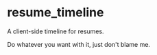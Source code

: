 resume_timeline
===============

A client-side timeline for resumes.

Do whatever you want with it, just don't blame me.
